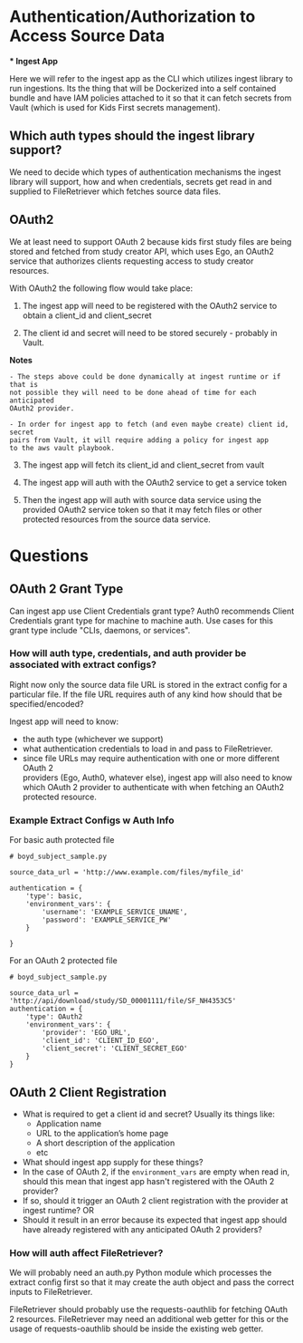 # Authentication/Authorization to Access Source Data

**\* Ingest App**

Here we will refer to the ingest app as the CLI which utilizes ingest library
to run ingestions. Its the thing that will be Dockerized into a self contained bundle
and have IAM policies attached to it so that it can fetch secrets from
Vault (which is used for Kids First secrets management).

## Which auth types should the ingest library support?
We need to decide which types of authentication mechanisms the ingest library
will support, how and when credentials, secrets get read in and
supplied to FileRetriever which fetches source data files.

## OAuth2
We at least need to support OAuth 2 because kids first study files are being
stored and fetched from study creator API, which uses Ego, an OAuth2 service
that authorizes clients requesting access to study creator resources.

With OAuth2 the following flow would take place:

 1. The ingest app will need to be registered with the OAuth2 service to
 obtain a client_id and client_secret

 2. The client id and secret will need to be stored securely -
 probably in Vault.

**Notes**

    - The steps above could be done dynamically at ingest runtime or if that is
    not possible they will need to be done ahead of time for each anticipated
    OAuth2 provider.

    - In order for ingest app to fetch (and even maybe create) client id, secret
    pairs from Vault, it will require adding a policy for ingest app
    to the aws vault playbook.

3. The ingest app will fetch its client_id and client_secret from vault

4. The ingest app will auth with the OAuth2 service to get a service token

5. Then the ingest app will auth with source data service using the provided
  OAuth2 service token so that it may fetch files or other protected resources
  from the source data service.


# Questions

## OAuth 2 Grant Type
Can ingest app use Client Credentials grant type?
Auth0 recommends Client Credentials grant type for machine to machine auth.
Use cases for this grant type include "CLIs, daemons, or services".

### How will auth type, credentials, and auth provider be associated with extract configs?
Right now only the source data file URL is stored in the extract config for a
particular file. If the file URL requires auth of any kind how should that
be specified/encoded?

Ingest app will need to know:
- the auth type (whichever we support)
- what authentication credentials to load in and pass to FileRetriever.
- since file URLs may require authentication with one or more different OAuth 2  
providers (Ego, Auth0, whatever else), ingest app will also need to know
which OAuth 2 provider to authenticate with when fetching an OAuth2 protected
resource.

### Example Extract Configs w Auth Info

For basic auth protected file
```
# boyd_subject_sample.py

source_data_url = 'http://www.example.com/files/myfile_id'

authentication = {
    'type': basic,
    'environment_vars': {
        'username': 'EXAMPLE_SERVICE_UNAME',
        'password': 'EXAMPLE_SERVICE_PW'
    }

}
```

For an OAuth 2 protected file
```
# boyd_subject_sample.py

source_data_url = 'http://api/download/study/SD_00001111/file/SF_NH4353C5'
authentication = {
    'type': OAuth2
    'environment_vars': {
        'provider': 'EGO_URL',
        'client_id': 'CLIENT_ID_EGO',
        'client_secret': 'CLIENT_SECRET_EGO'
    }
}
```

## OAuth 2 Client Registration

- What is required to get a client id and secret? Usually its things like:
    - Application name
    - URL to the application’s home page
    - A short description of the application
    - etc
- What should ingest app supply for these things?
- In the case of OAuth 2, if the `environment_vars` are empty when read in,
should this mean that ingest app hasn't registered with the OAuth 2 provider?
- If so, should it trigger an OAuth 2 client registration with the provider
at ingest runtime? OR
- Should it result in an error because its expected that ingest app should
have already registered with any anticipated OAuth 2 providers?


### How will auth affect FileRetriever?
We will probably need an auth.py Python module which processes the
extract config first so that it may create the auth object and
pass the correct inputs to FileRetriever.

FileRetriever should probably use the requests-oauthlib for fetching
OAuth 2 resources. FileRetriever may need an additional web getter
for this or the usage of requests-oauthlib should be inside the existing
web getter.
